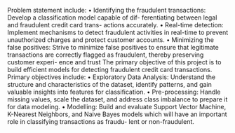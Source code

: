 Problem statement include: • Identifying the fraudulent transactions: Develop a classification model capable of dif- ferentiating between legal and fraudulent credit card trans- actions accurately.
•	Real-time detection: Implement mechanisms to detect fraudulent activities in real-time to prevent unauthorized charges and protect customer accounts.
•	Minimizing the false positives: Strive to minimize false positives to ensure that legitimate transactions are correctly flagged as fraudulent, thereby preserving customer experi- ence and trust
The primary objective of this project is to build efficient models for detecting fraudulent credit card transactions. Primary objectives include:
•	Exploratory Data Analysis: Understand the structure and characteristics of the dataset, identify patterns, and gain valuable insights into features for classification.
•	Pre-processing: Handle missing values, scale the dataset, and address class imbalance to prepare it for data modeling.
•	Modelling: Build and evaluate Support Vector Machine, K-Nearest Neighbors, and Naive Bayes models which will have an important role in classifying transactions as fraudu- lent or non-fraudulent.

